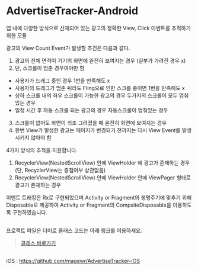 # AdvertiseTracker-Android
앱 내에 다양한 방식으로 산재되어 있는 광고의 정확한 View, Click 이벤트를 추적하기 위한 모듈

광고의 View Count Event가 발생할 조건은 다음과 같다.
1. 광고의 전체 면적이 기기의 화면에 완전히 보여지는 경우 (일부가 가려진 경우 x)
2. 단, 스크롤이 멈춘 경우여야만 함
- 사용자가 드래그 중인 경우 1번을 만족해도 x
- 사용자의 드래그가 멈춘 뒤라도 Fling으로 인한 스크롤 중이면 1번을 만족해도 x
- 상하 스크롤 내의 좌우 스크롤이 가능한 광고의 경우 두가지의 스크롤이 모두 멈춰있는 경우
- 일정 시간 후 자동 스크롤 되는 광고의 경우 자동스크롤이 멈춰있는 경우
3. 스크롤이 없어도 화면이 최초 그려졌을 때 온전히 화면에 보여지는 경우
4. 한번 View가 발생한 광고는 페이지가 변경되기 전까지는 다시 View Event를 발생시키지 않아야 함

4가지 방식의 추적을 지원합니다.
1. RecyclerView(NestedScrollView) 안에 ViewHolder 에 광고가 존재하는 경우 (단, RecyclerView는 중첩여부 상관없음)
2. RecyclerView(NestedScrollView) 안에 ViewHolder 안에 ViewPager 형태로 광고가 존재하는 경우

이벤트 트래킹은 Rx로 구현되었으며 Activity or Fragment의 생명주기에 맞추기 위해 Disposable로 제공하여 Activity or Fragment의 CompsiteDisposable을 이용하도록 구현하였습니다.

##

프로젝트 파일은 더미로 클래스 코드는 아래 링크를 이용하세요.

> [클래스 바로가기](https://github.com/magewr/AdvertiseTracker-Android/blob/main/app/app/src/main/java/com/magewr/advertisetracker/advertisetracker/AdvertiseTracker.java)


##

iOS : https://github.com/magewr/AdvertiseTracker-iOS
